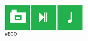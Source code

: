 ![Image](https://raw.githubusercontent.com/PasteLuengas/ECO/website/img/ima.png)
![Video](https://raw.githubusercontent.com/PasteLuengas/ECO/website/img/vid.png)
![Audio](https://raw.githubusercontent.com/PasteLuengas/ECO/website/img/aud.png) <br>
#ECO
